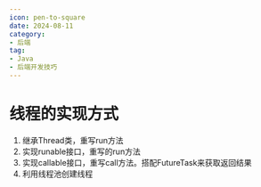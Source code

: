 ```yaml
---
icon: pen-to-square
date: 2024-08-11
category:
- 后端
tag:
- Java
- 后端开发技巧
---
```

# 线程的实现方式
1. 继承Thread类，重写run方法
2. 实现runable接口，重写的run方法
3. 实现callable接口，重写call方法。搭配FutureTask来获取返回结果
4. 利用线程池创建线程
